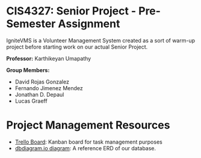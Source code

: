 # CIS4327: Senior Project - Pre-Semester Assignment
IgniteVMS is a Volunteer Management System created as a sort of warm-up project before starting work on our actual Senior Project.

**Professor:** Karthikeyan Umapathy

**Group Members:**
- David Rojas Gonzalez
- Fernando Jimenez Mendez
- Jonathan D. Depaul
- Lucas Graeff

# Project Management Resources
- [Trello Board](https://trello.com/b/O6iIRvlr): Kanban board for task management purposes
- [dbdiagram.io diagram](https://dbdiagram.io/d/60e8d22d7e498c3bb3f02679): A reference ERD of our database.
